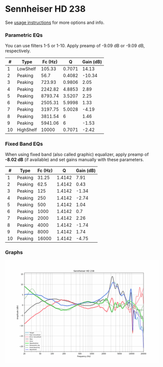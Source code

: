 # Sennheiser HD 238
See [usage instructions](https://github.com/jaakkopasanen/AutoEq#usage) for more options and info.

### Parametric EQs
You can use filters 1-5 or 1-10. Apply preamp of -9.09 dB or -9.09 dB, respectively.

|   # | Type      |   Fc (Hz) |      Q |   Gain (dB) |
|-----|-----------|-----------|--------|-------------|
|   1 | LowShelf  |    105.33 | 0.7071 |       14.13 |
|   2 | Peaking   |     56.7  | 0.4082 |      -10.34 |
|   3 | Peaking   |    723.93 | 0.9806 |        2.05 |
|   4 | Peaking   |   2242.82 | 4.8853 |        2.89 |
|   5 | Peaking   |   8793.74 | 3.5207 |        2.25 |
|   6 | Peaking   |   2505.31 | 5.9998 |        1.33 |
|   7 | Peaking   |   3197.75 | 5.0028 |       -4.19 |
|   8 | Peaking   |   3811.54 | 6      |        1.46 |
|   9 | Peaking   |   5941.06 | 6      |       -1.53 |
|  10 | HighShelf |  10000    | 0.7071 |       -2.42 |

### Fixed Band EQs
When using fixed band (also called graphic) equalizer, apply preamp of **-8.02 dB** (if available) and set gains manually with these parameters.

|   # | Type    |   Fc (Hz) |      Q |   Gain (dB) |
|-----|---------|-----------|--------|-------------|
|   1 | Peaking |     31.25 | 1.4142 |        7.91 |
|   2 | Peaking |     62.5  | 1.4142 |        0.43 |
|   3 | Peaking |    125    | 1.4142 |       -1.34 |
|   4 | Peaking |    250    | 1.4142 |       -2.74 |
|   5 | Peaking |    500    | 1.4142 |        1.04 |
|   6 | Peaking |   1000    | 1.4142 |        0.7  |
|   7 | Peaking |   2000    | 1.4142 |        2.26 |
|   8 | Peaking |   4000    | 1.4142 |       -1.74 |
|   9 | Peaking |   8000    | 1.4142 |        1.74 |
|  10 | Peaking |  16000    | 1.4142 |       -4.75 |

### Graphs
![](./Sennheiser%20HD%20238.png)
